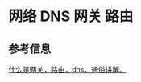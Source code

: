 # 网络 DNS 网关 路由



## 参考信息

[什么是网关，路由，dns，通俗讲解。](http://blog.csdn.net/sgl520lxl/article/details/51974215)
